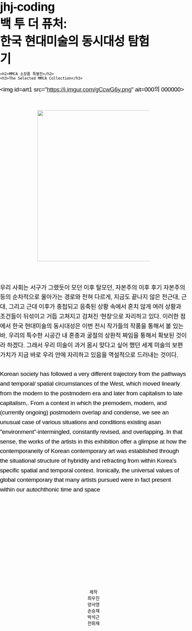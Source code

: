 # jhj-coding
<!DOCTYPE html>
<html lang="ko">
<head>
  <meta charset="UTF-8">
  <title>MMCA 소장품 특별전</title>
  <style>
    body {
      margin: 0;
      padding: 0;
      font-family: sans-serif;
      color: black;

  }


  }

/* 본문 영어부분 */
  #articleen { 
    color: #7c7c7c !important;
}

}
/* 본문 영어부분 */
  #articleen { 
    color: #7c7c7c !important;
}

}
  }

/* 본문 영어부분 */
  #articleen { 
    color: #7c7c7c !important;
}

}

    }

    div {
      max-width: 1640px;
      margin-left: auto;
      margin-right: auto;
      margin-top: 23px;
      margin-bottom: 100px;
    }

    #article {
      max-width: 1440px;
      margin-left: auto;
      margin-right: auto;
      min-width: 600px;
    }


    img {
      display: flex;
      justify-content: center;
      margin-left: auto;
      margin-right: auto;
      max-width: 60%;
      height: auto;
      margin-top: 50px;
      margin-bottom: 70px;
    }


    h1 {
      font-size: clamp(24px, 4vw, 34pt);
      font-weight: bold;
      letter-spacing: -0.02em;
      margin: 0;
      
    }

    h2 {
      font-size: clamp(20px, 3vw, 25pt);
      font-weight: bold;
      line-height: 1.4;
      letter-spacing: -0.02em;
      margin-top: 64px;
      margin-bottom: 0;
    }

    h3 {
      font-size: clamp(18px, 2.5vw, 20pt);
      font-weight: 500;
      font-family: Helvetica, sans-serif;
      line-height: 1.5;
      lletter-spacing: -0.02em;
      margin-top: -5px;
      margin-bottom: 42px;
    }

    p {
      font-size: clamp(16px, 2vw, 20pt);
      font-weight: 500;
      letter-spacing: -0.015em;
      line-height: 1.6;
      margin-top: 0;
      margin-bottom: 30px;
      font-size: clamp(16px, 2vw, 20pt);
      letter-spacing: clamp(0, 0, 0);-0.5px;
    }

    span {
      display: block;
      font-size: clamp(14px, 1.8vw, 18pt);
      font-family: Helvetica, sans-serif;
      width:  720px;
            height: 482px;
      letter-spacing: -0.015em;
      margin-top: 30px;
      color: #454545;
      
    }
        #art1 {
      width:  720px;
            height: 482px;

    }
    
    #art2{
          width: 720px;
            height: 482px;
  
    }
    footer {
    max-width: 1920px;
    margin-top: 300px;
    margin-bottom: 23px;
    text-align: center;
}

#footertitle{
  font-family: 'Noto Sans KR', sans-serif;
  font-weight: bold;
  font-size: clamp(10pt, 1vw, 16pt);

}

#name {
  font-family: 'Noto Sans KR', sans-serif;
  font-weight: regular;
  font-size: 12pt;
  margin-top: 8px;
  display:flex;
  justify-content: center;
  flex-wrap: wrap;
  gap: 30px;
}

#name > #jhj{
  font-size: 14pt;
  line-height: 1;
  text-decoration: underline;
} 


  </style>
</head>
<body>
  
<h1 style="float: left;">
    <a href="https://woojinnchoi.github.io/backtothefuture/" style="color: inherit; text-decoration: none;">
      백 투 더 퓨처:
    </a>
  </h1>
  <h1 style="float: right;">
    <a href="https://woojinnchoi.github.io/backtothefuture/" style="color: inherit; text-decoration: none;">
      한국 현대미술의 동시대성 탐험기
    </a>
  </h1>
  <div style="clear: both;"></div>


  <section id="article">

    <h2>MMCA 소장품 특별전</h2>
    <h3>The Selected MMCA Collection</h3>

  <img id=art1  src="https://i.imgur.com/gCcwG6y.png" ait=000의 000000>
     <img id=art2 src="https://i.imgur.com/vveUfSv.png">
    

 <div id=article>
     <p> 우리 사회는 서구가 그랬듯이 모던 이후 탈모던, 자본주의 이후  후기 자본주의 등의 순차적으로 울아가는 경로와 전혀 다르게,  지금도 끝나지 않은 전근대, 근대, 그리고 근대 이후가 중첩되고  응축된 상황 속에서 혼치 않게 여러 상황과 조건들이 뒤섞이고 거듭  고쳐지고 검쳐진 '현장'으로 자리하고 있다. 이러한 점에서 한국  현대미술의 동시대성은 이번 전시 작가들의 작품을 통해서 볼  있는 바, 우리의 특수한 시공간 내 혼종과 굴절의 상환적 짜임을  통해서 확보된 것이라 하겠다. 그래서 우리 미술이 과거 몸시  맞다고 싶어 했던 세계 미술의 보편 가치가 지금 바로 우리 안에  자리하고 있음을 역설적으로 드러내는 것이다.  
      </p>
       <p>Korean society has followed a very different  trajectory from the pathways and temporal/  spatial circumstances of the West, which moved  linearly from the modern to the postmodern  era and later from capitalism to late capitalism,.  From a context in which the premodern,  modern, and (currently ongoing) postmodern  overlap and condense, we see an unusual case  of various situations and conditions existing  asan "environment"-intermingled, constantly  revised, and overlapping. In that sense, the  works of the artists in this exhibition offer a  glimpse at how the contemporaneity of Korean  contemporary art was established through  the situational structure of hybridity and  refracting from within Korea's specific spatial  and temporal context. Ironically, the universal  values of global contemporary that many artists  pursued were in fact present within our  autochthonic time and space  
       </p>
    </div>
    </span>
          <footer>
            <div id="footertitle">제작</div>
            <div id="name">
              <div id="cwj">최우진</div>
              <div id="ysy">양서영</div>
              <div id="ssz">손승재</div>
              <div id="psg">박석근</div>
              <div id="jhj">전휘재</div>
            </div>
        </footer>
  </section>

</body>
</html>

